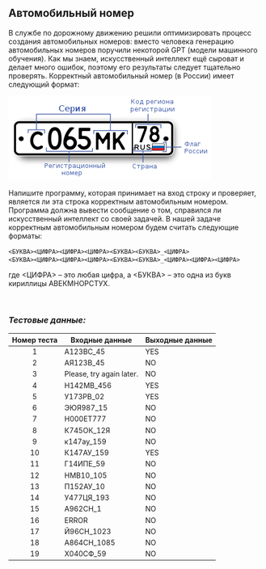 ## Автомобильный номер

В службе по дорожному движению решили оптимизировать процесс создания автомобильных номеров:
вместо человека генерацию автомобильных номеров поручили некоторой GPT (модели машинного обучения).
Как мы знаем, искусственный интеллект ещё сыроват и делает много ошибок, поэтому его результаты следует тщательно проверять.
Корректный автомобильный номер (в России) имеет следующий формат:

<img src="../img/problem9.5.2.png" alt="Автомобильный номер">

Напишите программу, которая принимает на вход строку и проверяет, является ли эта строка корректным автомобильным номером.
Программа должна вывести сообщение о том, справился ли искусственный интеллект со своей задачей.
В нашей задаче корректным автомобильным номером будем считать следующие форматы:

    <БУКВА><ЦИФРА><ЦИФРА><ЦИФРА><БУКВА><БУКВА>_<ЦИФРА>
    <БУКВА><ЦИФРА><ЦИФРА><ЦИФРА><БУКВА><БУКВА>_<ЦИФРА><ЦИФРА><ЦИФРА>

где <ЦИФРА> – это любая цифра, а <БУКВА> – это одна из букв кириллицы АВЕКМНОРСТУХ.

<br>

### *Тестовые данные:*

| Номер теста | Входные данные           | Выходные данные |
|:-----------:|--------------------------|-----------------|
|      1      | А123ВС_45                | YES             |
|      2      | АЯ123В_45                | NO              |
|      3      | Please, try again later. | NO              |
|      4      | Н142МВ_456               | YES             |
|      5      | У173РВ_02                | YES             |
|      6      | ЭЮЯ987_15                | NO              |
|      7      | Н000ЕТ777                | NO              |
|      8      | К745ОК_12Я               | NO              |
|      9      | к147ау_159               | NO              |
|     10      | К147АУ_159               | YES             |
|     11      | Г14ИПЕ_59                | NO              |
|     12      | НМВ10_105                | NO              |
|     13      | П152АУ_10                | NO              |
|     14      | У477ЦЯ_193               | NO              |
|     15      | А962СН_1                 | NO              |
|     16      | ERROR                    | NO              |
|     17      | Й96СН_1023               | NO              |
|     18      | А864СН_1085              | NO              |
|     19      | Х040СФ_59                | NO              |
